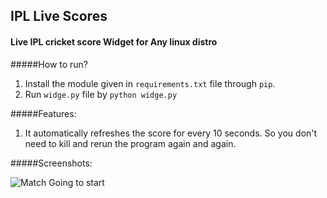 ## IPL Live Scores 
#### Live IPL cricket score Widget for Any linux distro

#####How to run?

1. Install the module given in `requirements.txt` file through `pip`.
2. Run `widge.py` file by `python widge.py`

#####Features:

1. It automatically refreshes the score for every 10 seconds. So you don't need to kill and rerun the program again and again.

#####Screenshots:

![Match Going to start](http://i.stack.imgur.com/FmTpH.png)

